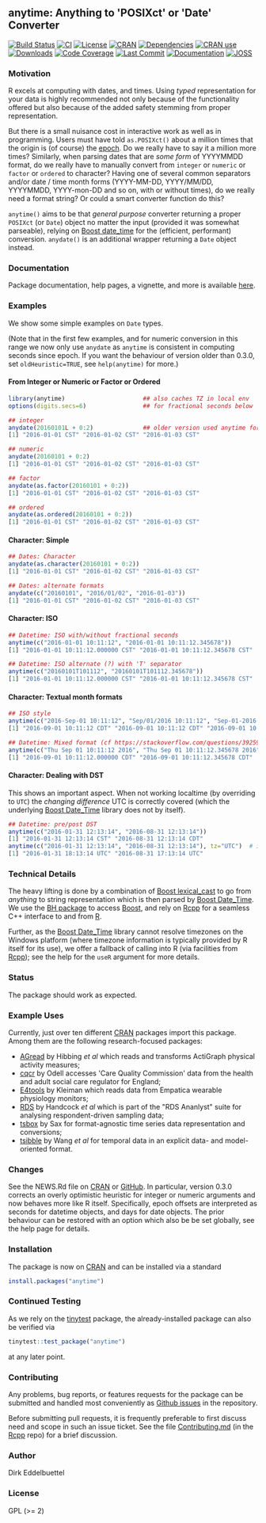 ## anytime: Anything to 'POSIXct' or 'Date' Converter

[![Build Status](https://travis-ci.org/eddelbuettel/anytime.svg)](https://travis-ci.org/eddelbuettel/anytime)
[![CI](https://github.com/eddelbuettel/anytime/workflows/ci/badge.svg)](https://github.com/eddelbuettel/anytime/actions?query=workflow%3Aci)
[![License](https://eddelbuettel.github.io/badges/GPL2+.svg)](https://www.gnu.org/licenses/gpl-2.0.html)
[![CRAN](https://www.r-pkg.org/badges/version/anytime)](https://cran.r-project.org/package=anytime)
[![Dependencies](https://tinyverse.netlify.com/badge/anytime)](https://cran.r-project.org/package=anytime)
[![CRAN use](https://jangorecki.gitlab.io/rdeps/anytime/CRAN_usage.svg?sanitize=true)](https://cran.r-project.org/package=anytime)
[![Downloads](https://cranlogs.r-pkg.org/badges/anytime?color=brightgreen)](https://www.r-pkg.org/pkg/anytime)
[![Code Coverage](https://codecov.io/gh/eddelbuettel/anytime/graph/badge.svg)](https://codecov.io/gh/eddelbuettel/anytime)
[![Last Commit](https://img.shields.io/github/last-commit/eddelbuettel/anytime)](https://github.com/eddelbuettel/anytime)
[![Documentation](https://img.shields.io/badge/documentation-is_here-blue)](https://eddelbuettel.github.io/anytime/)
[![JOSS](https://img.shields.io/badge/JOSS-Not%20Worthy-lightgrey)](https://github.com/openjournals/joss-reviews/issues/1605#issuecomment-517055652)

### Motivation

R excels at computing with dates, and times.  Using _typed_ representation for your data is highly
recommended not only because of the functionality offered but also because of the added safety
stemming from proper representation.

But there is a small nuisance cost in interactive work as well as in programming. Users must have
told `as.POSIXct()` about a million times that the origin is (of course) the
[epoch](https://en.wikipedia.org/wiki/Unix_time). Do we really have to say it a million more times?
Similarly, when parsing dates that are _some form_ of YYYYMMDD format, do we really have to manually
convert from `integer` or `numeric` or `factor` or `ordered` to character? Having one of several
common separators and/or date / time month forms (YYYY-MM-DD, YYYY/MM/DD, YYYYMMDD, YYYY-mon-DD and
so on, with or without times), do we really need a format string? Or could a smart converter
function do this?

`anytime()` aims to be that _general purpose_ converter returning a proper `POSIXct` (or `Date`)
object no matter the input (provided it was somewhat parseable), relying on
[Boost date_time](https://www.boost.org/doc/libs/1_61_0/doc/html/date_time.html) for the (efficient,
performant) conversion. `anydate()` is an additional wrapper returning a `Date` object instead.

### Documentation

Package documentation, help pages, a vignette, and more is available
[here](https://eddelbuettel.github.io/anytime/).

### Examples

We show some simple examples on `Date` types.

(Note that in the first few examples, and for numeric conversion in this range we now
only use `anydate` as `anytime` is consistent in computing seconds since epoch. If you want the
behaviour of version older than 0.3.0, set `oldHeuristic=TRUE`, see `help(anytime)` for more.)

#### From Integer or Numeric or Factor or Ordered

```r
library(anytime)                      ## also caches TZ in local env
options(digits.secs=6)                ## for fractional seconds below

## integer
anydate(20160101L + 0:2)              ## older version used anytime for this too
[1] "2016-01-01 CST" "2016-01-02 CST" "2016-01-03 CST"

## numeric
anydate(20160101 + 0:2)
[1] "2016-01-01 CST" "2016-01-02 CST" "2016-01-03 CST"

## factor
anydate(as.factor(20160101 + 0:2))
[1] "2016-01-01 CST" "2016-01-02 CST" "2016-01-03 CST"

## ordered
anydate(as.ordered(20160101 + 0:2))
[1] "2016-01-01 CST" "2016-01-02 CST" "2016-01-03 CST"
```

#### Character: Simple

```r
## Dates: Character
anydate(as.character(20160101 + 0:2))
[1] "2016-01-01 CST" "2016-01-02 CST" "2016-01-03 CST"

## Dates: alternate formats
anydate(c("20160101", "2016/01/02", "2016-01-03"))
[1] "2016-01-01 CST" "2016-01-02 CST" "2016-01-03 CST"
```

#### Character: ISO

```r
## Datetime: ISO with/without fractional seconds
anytime(c("2016-01-01 10:11:12", "2016-01-01 10:11:12.345678"))
[1] "2016-01-01 10:11:12.000000 CST" "2016-01-01 10:11:12.345678 CST"

## Datetime: ISO alternate (?) with 'T' separator
anytime(c("20160101T101112", "20160101T101112.345678"))
[1] "2016-01-01 10:11:12.000000 CST" "2016-01-01 10:11:12.345678 CST"
```

#### Character: Textual month formats

```r
## ISO style
anytime(c("2016-Sep-01 10:11:12", "Sep/01/2016 10:11:12", "Sep-01-2016 10:11:12"))
[1] "2016-09-01 10:11:12 CDT" "2016-09-01 10:11:12 CDT" "2016-09-01 10:11:12 CDT"

## Datetime: Mixed format (cf https://stackoverflow.com/questions/39259184)
anytime(c("Thu Sep 01 10:11:12 2016", "Thu Sep 01 10:11:12.345678 2016"))
[1] "2016-09-01 10:11:12.000000 CDT" "2016-09-01 10:11:12.345678 CDT"
```


#### Character: Dealing with DST

This shows an important aspect. When not working localtime (by overriding to `UTC`) the _changing
difference_ UTC is correctly covered (which the underlying
[Boost Date_Time](https://www.boost.org/doc/libs/1_61_0/doc/html/date_time.html) library does not by
itself).


```r
## Datetime: pre/post DST
anytime(c("2016-01-31 12:13:14", "2016-08-31 12:13:14"))
[1] "2016-01-31 12:13:14 CST" "2016-08-31 12:13:14 CDT"
anytime(c("2016-01-31 12:13:14", "2016-08-31 12:13:14"), tz="UTC")  # important: catches change
[1] "2016-01-31 18:13:14 UTC" "2016-08-31 17:13:14 UTC"
```

### Technical Details

The heavy lifting is done by a combination of
[Boost lexical_cast](https://www.boost.org/doc/libs/1_70_0/doc/html/boost_lexical_cast.html) to go
from _anything_ to string representation which is then parsed by
[Boost Date_Time](https://www.boost.org/doc/libs/1_70_0/doc/html/date_time.html).  We use the
[BH package](https://dirk.eddelbuettel.com/code/bh.html) to access [Boost](https://www.boost.org), and
rely on [Rcpp](https://dirk.eddelbuettel.com/code/rcpp.html) for a seamless C++ interface to and from
[R](https://www.r-project.org).

Further, as the [Boost
Date_Time](https://www.boost.org/doc/libs/1_70_0/doc/html/date_time.html)
library cannot resolve timezones on the Windows platform (where timezone information is typically provided by R itself for its use), we offer a fallback of calling into R (via facilities from
[Rcpp](https://dirk.eddelbuettel.com/code/rcpp.html)); see the help for
the `useR` argument for more details.

### Status

The package should work as expected.

### Example Uses

Currently, just over ten different [CRAN](https://cran.r-project.org) packages import this package. Among them are the following research-focused packages:
 - [AGread](https://cran.r-project.org/package=AGread) by Hibbing _et al_ which reads and transforms ActiGraph physical activity measures;
 - [cqcr](https://cran.r-project.org/package=AGread) by Odell accesses 'Care Quality Commission' data from the health and adult social care regulator for England;
 - [E4tools](https://cran.r-project.org/package=E4tools) by Kleiman which reads data from Empatica wearable physiology monitors;
 - [RDS](https://cran.r-project.org/package=RDS) by Handcock _et al_ which is part of the "RDS Ananlyst" suite for analysing respondent-driven sampling data;
 - [tsbox](https://cran.r-project.org/package=tsbox) by Sax for format-agnostic time series data representation and conversions;
 - [tsibble](https://cran.r-project.org/package=tsibble) by Wang _et al_ for temporal data in an explicit data- and model-oriented format.

### Changes

See the NEWS.Rd file on [CRAN](https://cran.r-project.org/package=anytime/news.html) or
[GitHub](https://github.com/eddelbuettel/anytime/blob/master/inst/NEWS.Rd).  In particular, version 0.3.0 corrects
an overly optimistic heuristic for integer or numeric arguments and now behaves more like R itself. Specifically,
epoch offsets are interpreted as seconds for datetime objects, and days for date objects.  The prior behaviour can
be restored with an option which also be be set globally, see the help page for details.

### Installation

The package is now on [CRAN](https://cran.r-project.org) and can be installed
via a standard

```r
install.packages("anytime")
```

### Continued Testing

As we rely on the [tinytest](https://cran.r-project.org/package=tinytest) package, the
already-installed package can also be verified via

```r
tinytest::test_package("anytime")
```

at any later point.


### Contributing

Any problems, bug reports, or features requests for the package can be submitted and
handled most conveniently as [Github
issues](https://github.com/eddelbuettel/anytime/issues) in the repository.

Before submitting pull requests, it is frequently preferable to first discuss
need and scope in such an issue ticket.  See the file
[Contributing.md](https://github.com/RcppCore/Rcpp/blob/master/Contributing.md) (in the
[Rcpp](https://github.com/RcppCore/Rcpp) repo) for a brief discussion.


### Author

Dirk Eddelbuettel

### License

GPL (>= 2)
